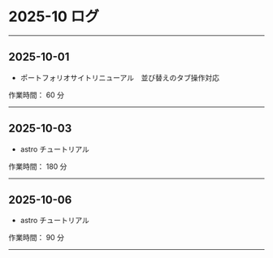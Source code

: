# 2025-10 ログ

---

## 2025-10-01

- ポートフォリオサイトリニューアル　並び替えのタブ操作対応

作業時間： 60 分

---

## 2025-10-03

- astro チュートリアル

作業時間： 180 分

---

## 2025-10-06

- astro チュートリアル

作業時間： 90 分

---